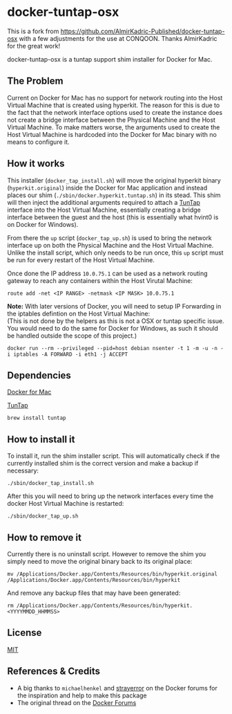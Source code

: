 docker-tuntap-osx
=================
This is a fork from https://github.com/AlmirKadric-Published/docker-tuntap-osx with a few adjustments for the use at 
CONQOON. Thanks AlmirKadric for the great work!

docker-tuntap-osx is a tuntap support shim installer for Docker for Mac.


The Problem
-----------
Current on Docker for Mac has no support for network routing into the Host Virtual Machine that is created using hyperkit. The reason for this is due to the fact that the network interface options used to create the instance does not create a bridge interface between the Physical Machine and the Host Virtual Machine. To make matters worse, the arguments used to create the Host Virtual Machine is hardcoded into the Docker for Mac binary with no means to configure it.

How it works
------------
This installer (`docker_tap_install.sh`) will move the original hyperkit binary (`hyperkit.original`) inside the Docker for Mac application and instead places our shim (`./sbin/docker.hyperkit.tuntap.sh`) in its stead. This shim will then inject the additional arguments required to attach a [TunTap](http://tuntaposx.sourceforge.net/) interface into the Host Virtual Machine, essentially creating a bridge interface between the guest and the host (this is essentially what hvint0 is on Docker for Windows).

From there the `up` script (`docker_tap_up.sh`) is used to bring the network interface up on both the Physical Machine and the Host Virtual Machine. Unlike the install script, which only needs to be run once, this `up` script must be run for every restart of the Host Virtual Machine.

Once done the IP address `10.0.75.1` can be used as a network routing gateway to reach any containers within the Host Virutal Machine:
```
route add -net <IP RANGE> -netmask <IP MASK> 10.0.75.1
```

**Note:** With later versions of Docker, you will need to setup IP Forwarding in the iptables defintion on the Host Virtual Machine:  
(This is not done by the helpers as this is not a OSX or tuntap specific issue. You would need to do the same for Docker for Windows, as such it should be handled outside the scope of this project.)
```
docker run --rm --privileged --pid=host debian nsenter -t 1 -m -u -n -i iptables -A FORWARD -i eth1 -j ACCEPT
```

Dependencies
------------
[Docker for Mac](https://www.docker.com/docker-mac)

[TunTap](http://tuntaposx.sourceforge.net/)
```
brew install tuntap
```

How to install it
-----------------
To install it, run the shim installer script. This will automatically check if the currently installed shim is the correct version and make a backup if necessary:
```
./sbin/docker_tap_install.sh
```

After this you will need to bring up the network interfaces every time the docker Host Virtual Machine is restarted:
```
./sbin/docker_tap_up.sh
```

How to remove it
----------------
Currently there is no uninstall script. However to remove the shim you simply need to move the original binary back to its original place:
```
mv /Applications/Docker.app/Contents/Resources/bin/hyperkit.original /Applications/Docker.app/Contents/Resources/bin/hyperkit
```

And remove any backup files that may have been generated:
```
rm /Applications/Docker.app/Contents/Resources/bin/hyperkit.<YYYYMMDD_HHMMSS>
```

License
-------
[MIT](https://github.com/AlmirKadric-Published/exTerm-electron/blob/master/LICENSE.md)

References & Credits
--------------------
 * A big thanks to `michaelhenkel` and [strayerror](https://github.com/mal) on the Docker forums for the inspiration and help to make this package
 * The original thread on the [Docker Forums](https://forums.docker.com/t/support-tap-interface-for-direct-container-access-incl-multi-host/17835)
